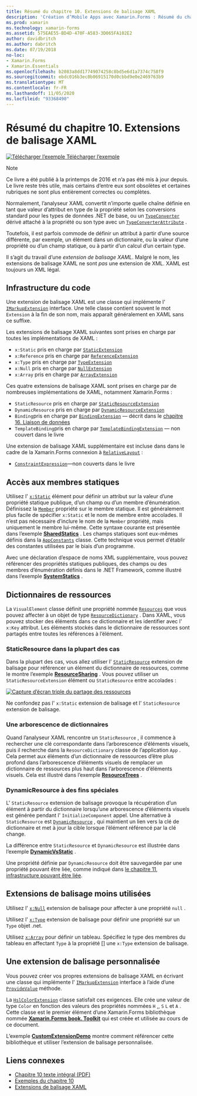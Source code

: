 ```yaml
---
title: Résumé du chapitre 10. Extensions de balisage XAML
description: 'Création d’Mobile Apps avec Xamarin.Forms : Résumé du chapitre 10. Extensions de balisage XAML'
ms.prod: xamarin
ms.technology: xamarin-forms
ms.assetid: 575EAE55-BD4D-470F-A583-3D065FA102E2
author: davidbritch
ms.author: dabritch
ms.date: 07/19/2018
no-loc:
- Xamarin.Forms
- Xamarin.Essentials
ms.openlocfilehash: b2083a8dd17749074258c8bd5e6d1a7374c758f9
ms.sourcegitcommit: ebdc016b3ec0b06915170d0cbbd9e0e2469763b9
ms.translationtype: MT
ms.contentlocale: fr-FR
ms.lasthandoff: 11/05/2020
ms.locfileid: "93368490"
---
```

# <a name="summary-of-chapter-10-xaml-markup-extensions"></a>Résumé du chapitre 10. Extensions de balisage XAML

[![Télécharger l’exemple](~/media/shared/download.png) Télécharger l’exemple](https://github.com/xamarin/xamarin-forms-book-samples/tree/master/Chapter10)

> [!NOTE]
> Ce livre a été publié à la printemps de 2016 et n’a pas été mis à jour depuis. Le livre reste très utile, mais certains d’entre eux sont obsolètes et certaines rubriques ne sont plus entièrement correctes ou complètes.

Normalement, l’analyseur XAML convertit n’importe quelle chaîne définie en tant que valeur d’attribut en type de la propriété selon les conversions standard pour les types de données .NET de base, ou un [`TypeConverter`](xref:Xamarin.Forms.TypeConverter) dérivé attaché à la propriété ou son type avec un [`TypeConverterAttribute`](xref:Xamarin.Forms.TypeConverterAttribute) .

Toutefois, il est parfois commode de définir un attribut à partir d’une source différente, par exemple, un élément dans un dictionnaire, ou la valeur d’une propriété ou d’un champ statique, ou à partir d’un calcul d’un certain type.

Il s’agit du travail d’une *extension de balisage XAML*. Malgré le nom, les extensions de balisage XAML ne sont *pas* une extension de XML. XAML est toujours un XML légal.

## <a name="the-code-infrastructure"></a>Infrastructure du code

Une extension de balisage XAML est une classe qui implémente l' [`IMarkupExtension`](xref:Xamarin.Forms.Xaml.IMarkupExtension) interface. Une telle classe contient souvent le mot `Extension` à la fin de son nom, mais apparaît généralement en XAML sans ce suffixe.

Les extensions de balisage XAML suivantes sont prises en charge par toutes les implémentations de XAML :

- `x:Static` pris en charge par [`StaticExtension`](xref:Xamarin.Forms.Xaml.StaticExtension)
- `x:Reference` pris en charge par [`ReferenceExtension`](xref:Xamarin.Forms.Xaml.ReferenceExtension)
- `x:Type` pris en charge par [`TypeExtension`](xref:Xamarin.Forms.Xaml.TypeExtension)
- `x:Null` pris en charge par [`NullExtension`](xref:Xamarin.Forms.Xaml.NullExtension)
- `x:Array` pris en charge par [`ArrayExtension`](xref:Xamarin.Forms.Xaml.ArrayExtension)

Ces quatre extensions de balisage XAML sont prises en charge par de nombreuses implémentations de XAML, notamment Xamarin.Forms :

- `StaticResource` pris en charge par [`StaticResourceExtension`](xref:Xamarin.Forms.Xaml.StaticResourceExtension)
- `DynamicResource` pris en charge par [`DynamicResourceExtension`](xref:Xamarin.Forms.Xaml.DynamicResourceExtension)
- `Binding`pris en charge par [`BindingExtension`](xref:Xamarin.Forms.Xaml.BindingExtension) &mdash; décrit dans le [chapitre 16. Liaison de données](chapter16.md)
- `TemplateBinding`pris en charge par [`TemplateBindingExtension`](xref:Xamarin.Forms.Xaml.TemplateBindingExtension) &mdash; non couvert dans le livre

Une extension de balisage XAML supplémentaire est incluse dans dans le cadre de la Xamarin.Forms connexion à [`RelativeLayout`](xref:Xamarin.Forms.RelativeLayout) :

- [`ConstraintExpression`](xref:Xamarin.Forms.ConstraintExpression)&mdash;non couverts dans le livre

## <a name="accessing-static-members"></a>Accès aux membres statiques

Utilisez l' [`x:Static`](xref:Xamarin.Forms.Xaml.StaticExtension) élément pour définir un attribut sur la valeur d’une propriété statique publique, d’un champ ou d’un membre d’énumération. Définissez la [`Member`](xref:Xamarin.Forms.Xaml.StaticExtension.Member) propriété sur le membre statique. Il est généralement plus facile de spécifier `x:Static` et le nom de membre entre accolades. Il n’est pas nécessaire d’inclure le nom de la `Member` propriété, mais uniquement le membre lui-même. Cette syntaxe courante est présentée dans l’exemple [**SharedStatics**](https://github.com/xamarin/xamarin-forms-book-samples/tree/master/Chapter10/SharedStatics) . Les champs statiques sont eux-mêmes définis dans la [`AppConstants`](https://github.com/xamarin/xamarin-forms-book-samples/blob/master/Chapter10/SharedStatics/SharedStatics/SharedStatics/AppConstants.cs) classe. Cette technique vous permet d’établir des constantes utilisées par le biais d’un programme.

Avec une déclaration d’espace de noms XML supplémentaire, vous pouvez référencer des propriétés statiques publiques, des champs ou des membres d’énumération définis dans le .NET Framework, comme illustré dans l’exemple [**SystemStatics**](https://github.com/xamarin/xamarin-forms-book-samples/tree/master/Chapter10/SystemStatics) .

## <a name="resource-dictionaries"></a>Dictionnaires de ressources

La `VisualElement` classe définit une propriété nommée [`Resources`](xref:Xamarin.Forms.VisualElement.Resources) que vous pouvez affecter à un objet de type [`ResourceDictionary`](xref:Xamarin.Forms.ResourceDictionary) . Dans XAML, vous pouvez stocker des éléments dans ce dictionnaire et les identifier avec l' `x:Key` attribut. Les éléments stockés dans le dictionnaire de ressources sont partagés entre toutes les références à l’élément.

### <a name="staticresource-for-most-purposes"></a>StaticResource dans la plupart des cas

Dans la plupart des cas, vous allez utiliser l' [`StaticResource`](xref:Xamarin.Forms.Xaml.StaticResourceExtension) extension de balisage pour référencer un élément du dictionnaire de ressources, comme le montre l’exemple [**ResourceSharing**](https://github.com/xamarin/xamarin-forms-book-samples/tree/master/Chapter10/ResourceSharing) . Vous pouvez utiliser un `StaticResourceExtension` élément ou `StaticResource` entre accolades :

[![Capture d’écran triple du partage des ressources](images/ch10fg03-small.png "Partage de ressources")](images/ch10fg03-large.png#lightbox "Partage de ressources")

Ne confondez pas l' `x:Static` extension de balisage et l' `StaticResource` extension de balisage.

### <a name="a-tree-of-dictionaries"></a>Une arborescence de dictionnaires

Quand l’analyseur XAML rencontre un `StaticResource` , il commence à rechercher une clé correspondante dans l’arborescence d’éléments visuels, puis il recherche dans la `ResourceDictionary` classe de l’application `App` . Cela permet aux éléments d’un dictionnaire de ressources d’être plus profond dans l’arborescence d’éléments visuels de remplacer un dictionnaire de ressources plus haut dans l’arborescence d’éléments visuels. Cela est illustré dans l’exemple [**ResourceTrees**](https://github.com/xamarin/xamarin-forms-book-samples/tree/master/Chapter10/ResourceTrees) .

### <a name="dynamicresource-for-special-purposes"></a>DynamicResource à des fins spéciales

L' `StaticResource` extension de balisage provoque la récupération d’un élément à partir du dictionnaire lorsqu’une arborescence d’éléments visuels est générée pendant l' `InitializeComponent` appel. Une alternative à `StaticResource` est [`DynamicResource`](xref:Xamarin.Forms.Xaml.DynamicResourceExtension) , qui maintient un lien vers la clé de dictionnaire et met à jour la cible lorsque l’élément référencé par la clé change.

La différence entre `StaticResource` et `DynamicResource` est illustrée dans l’exemple [**DynamicVsStatic**](https://github.com/xamarin/xamarin-forms-book-samples/tree/master/Chapter10/DynamicVsStatic) .

Une propriété définie par `DynamicResource` doit être sauvegardée par une propriété pouvant être liée, comme indiqué dans [le chapitre 11, infrastructure pouvant être liée](chapter11.md).

## <a name="lesser-used-markup-extensions"></a>Extensions de balisage moins utilisées

Utilisez l' [`x:Null`](xref:Xamarin.Forms.Xaml.NullExtension) extension de balisage pour affecter à une propriété `null` .

Utilisez l' [`x:Type`](xref:Xamarin.Forms.Xaml.TypeExtension) extension de balisage pour définir une propriété sur un `Type` objet .net.

Utilisez [`x:Array`](xref:Xamarin.Forms.Xaml.ArrayExtension) pour définir un tableau. Spécifiez le type des membres du tableau en affectant `Type` à la propriété [] une `x:Type` extension de balisage.

## <a name="a-custom-markup-extension"></a>Une extension de balisage personnalisée

Vous pouvez créer vos propres extensions de balisage XAML en écrivant une classe qui implémente l' [`IMarkupExtension`](xref:Xamarin.Forms.Xaml.IMarkupExtension) interface à l’aide d’une [`ProvideValue`](xref:Xamarin.Forms.Xaml.IMarkupExtension.ProvideValue(System.IServiceProvider)) méthode.

La [`HslColorExtension`](https://github.com/xamarin/xamarin-forms-book-samples/blob/master/Libraries/Xamarin.FormsBook.Toolkit/Xamarin.FormsBook.Toolkit/HslColorExtension.cs) classe satisfait ces exigences. Elle crée une valeur de type `Color` en fonction des valeurs des propriétés nommées `H` ,, `S` `L` et `A` . Cette classe est le premier élément d’une Xamarin.Forms bibliothèque nommée [**Xamarin.Forms book. Toolkit**](https://github.com/xamarin/xamarin-forms-book-samples/tree/master/Libraries/Xamarin.FormsBook.Toolkit) qui est créée et utilisée au cours de ce document.

L’exemple [**CustomExtensionDemo**](https://github.com/xamarin/xamarin-forms-book-samples/tree/master/Chapter10/CustomExtensionDemo) montre comment référencer cette bibliothèque et utiliser l’extension de balisage personnalisée.

## <a name="related-links"></a>Liens connexes

- [Chapitre 10 texte intégral (PDF)](https://download.xamarin.com/developer/xamarin-forms-book/XamarinFormsBook-Ch10-Apr2016.pdf)
- [Exemples du chapitre 10](https://github.com/xamarin/xamarin-forms-book-samples/tree/master/Chapter10)
- [Extensions de balisage XAML](~/xamarin-forms/xaml/markup-extensions/index.md)
